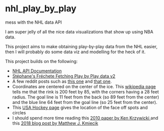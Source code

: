 # nhl_play_by_play
mess with the NHL data API

I am super jelly of all the nice data visualizations that show up using NBA data.  

This project aims to make obtaining play-by-play data from the NHL easier, then I will probably do some data viz and modelling for the heck of it.

This project builds on the following:  

  * [NHL API Documentation](https://github.com/dword4/nhlapi)  
  * [Stéphane's Fréchete Fetching Play by Play data v2](https://stephanefrechette.com/fetching-nhl-play-by-play-v2/)  
  * A few reddit posts such as [this one](https://www.reddit.com/r/hockey/comments/5qi4a4/anyone_have_experience_using_the_nhl_json_stats/) and [that one](https://www.reddit.com/r/nhl/comments/4zr5bm/api_for_nhl_stats/).  
  * Coordinates are centered on the center of the ice.  This [wikipedia page](https://en.wikipedia.org/wiki/Ice_hockey_rink) tells me that the rink is 200 feet by 85, with the corners having a 28 feet radius.  The goal line is 11 feet from the back (so 89 feet from the center)  and the blue line 64 feet from the goal line (so 25 feet from the center).   
  * This [USA Hockey page](https://www.usahockeyrulebook.com/page/show/1082185-rule-104-face-off-spots-and-face-off-circles) gives the location of the face off spots and circles    
  * I should spend more time reading this [2010 paper by Ken Krzywicki ](http://www.hockeyanalytics.com/Research_files/SQ-RS0910-Krzywicki.pdf) and this [2018 blog post by Matthew J. Kmiecik](https://mattkmiecik.com/post-Multilevel-Modeling-in-R-with-NHL-Power-Play-Data.html)
  
  
  
